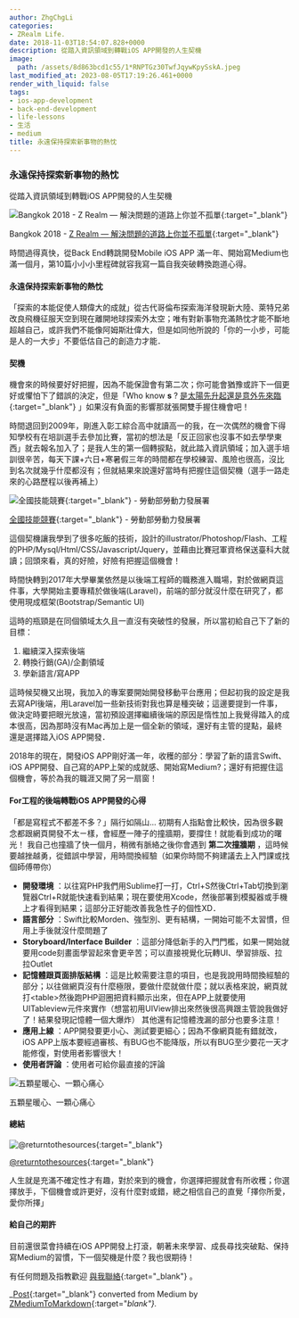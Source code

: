 ```yaml
---
author: ZhgChgLi
categories:
- ZRealm Life.
date: 2018-11-03T18:54:07.828+0000
description: 從踏入資訊領域到轉戰iOS APP開發的人生契機
image:
  path: /assets/8d863bcd1c55/1*RNPTGz30TwfJqywKpySskA.jpeg
last_modified_at: 2023-08-05T17:19:26.461+0000
render_with_liquid: false
tags:
- ios-app-development
- back-end-development
- life-lessons
- 生活
- medium
title: 永遠保持探索新事物的熱忱
---
```


### 永遠保持探索新事物的熱忱

從踏入資訊領域到轉戰iOS APP開發的人生契機



![Bangkok 2018 \- [Z Realm — 解決問題的道路上你並不孤單](https://medium.com/u/8854784154b8){:target="_blank"}](/assets/8d863bcd1c55/1*RNPTGz30TwfJqywKpySskA.jpeg)

Bangkok 2018 \- [Z Realm — 解決問題的道路上你並不孤單](https://medium.com/u/8854784154b8){:target="_blank"}

時間過得真快，從Back End轉跳開發Mobile iOS APP 滿一年、開始寫Medium也滿一個月，第10篇小小小里程碑就容我寫一篇自我突破轉換跑道心得。
#### 永遠保持探索新事物的熱忱

「探索的本能促使人類偉大的成就」從古代哥倫布探索海洋發現新大陸、萊特兄弟改良飛機征服天空到現在離開地球探索外太空；唯有對新事物充滿熱忱才能不斷地超越自己，或許我們不能像阿姆斯壯偉大，但是如同他所說的「你的一小步，可能是人的一大步」不要低估自己的創造力才能．
#### 契機

機會來的時候要好好把握，因為不能保證會有第二次；你可能會猶豫或許下一個更好或懼怕下了錯誤的決定，但是「Who know **s** ? [是太陽先升起還是意外先來臨](https://www.youtube.com/watch?v=fzuy63eCUKc){:target="_blank"} 」如果沒有負面的影響那就張開雙手握住機會吧！

時間退回到2009年，剛進入彰工綜合高中就讀高一的我，在一次偶然的機會下得知學校有在培訓選手去參加比賽，當初的想法是「反正回家也沒事不如去學學東西」就去報名加入了；是我人生的第一個轉捩點，就此踏入資訊領域；加入選手培訓很辛苦，每天下課\+六日\+寒暑假三年的時間都在學校練習、風險也很高，沒比到名次就幾乎什麼都沒有；但就結果來說還好當時有把握住這個契機（選手一路走來的心路歷程以後再補上）


![[全國技能競賽](https://sc.wdasec.gov.tw/home.jsp?pageno=201111010001){:target="_blank"} \- 勞動部勞動力發展署](/assets/8d863bcd1c55/1*VGaABssIbJwjFcPw-Xvr6Q.jpeg)

[全國技能競賽](https://sc.wdasec.gov.tw/home.jsp?pageno=201111010001){:target="_blank"} \- 勞動部勞動力發展署

這個契機讓我學到了很多吃飯的技術，設計的illustrator/Photoshop/Flash、工程的PHP/Mysql/Html/CSS/Javascript/Jquery，並藉由比賽冠軍資格保送臺科大就讀；回頭來看，真的好險，好險有把握這個機會！

時間快轉到2017年大學畢業依然是以後端工程師的職務進入職場，對於做網頁這件事，大學開始主要專精於做後端\(Laravel\)，前端的部分就沒什麼在研究了，都使用現成框架\(Bootstrap/Semantic UI\)

這時的瓶頸是在同個領域太久且一直沒有突破性的發展，所以當初給自己下了新的目標：
1. 繼續深入探索後端
2. 轉換行銷\(GA\)/企劃領域
3. 學新語言/寫APP


這時候契機又出現，我加入的專案要開始開發移動平台應用；但起初我的設定是我去寫API後端，用Laravel加一些新技術對我也算是種突破；這邊要提到一件事，做決定時要把眼光放遠，當初預設選擇繼續後端的原因是惰性加上我覺得踏入的成本很高，因為那時沒有Mac再加上是一個全新的領域，還好有主管的提點，最終還是選擇踏入iOS APP開發．

2018年的現在，開發iOS APP剛好滿一年，收穫的部分：學習了新的語言Swift、iOS APP開發、自己寫的APP上架的成就感、開始寫Medium?；還好有把握住這個機會，等於為我的職涯又開了另一扇窗！
#### For工程的後端轉戰iOS APP開發的心得

「都是寫程式不都差不多？」隔行如隔山…
初期有人指點會比較快，因為很多觀念都跟網頁開發不太ㄧ樣，會經歷一陣子的撞牆期，要撐住！就能看到成功的曙光！
我自己也撞牆了快一個月，稍微有脈絡之後你會遇到 **第二次撞牆期** ，這時候要越挫越勇，從錯誤中學習，用時間換經驗（如果你時間不夠建議去上入門課或找個師傅帶你）
- **開發環境** ：以往寫PHP我們用Sublime打一打，Ctrl\+S然後Ctrl\+Tab切換到瀏覽器Ctrl\+R就能快速看到結果；現在要使用Xcode，然後部署到模擬器或手機上才看得到結果；這部分正好能改善我急性子的個性XD．
- **語言部分** ：Swift比較Morden、強型別、更有結構，一開始可能不太習慣，但用上手後就沒什麼問題了
- **Storyboard/Interface Builder** ：這部分降低新手的入門門檻，如果一開始就要用code刻畫面學習起來會更辛苦；可以直接視覺化玩轉UI、學習排版、拉拉Outlet
- **記憶體跟頁面排版結構** ：這是比較需要注意的項目，也是我說用時間換經驗的部分；以往做網頁沒有什麼極限，要做什麼就做什麼；就以表格來說，網頁就打&lt;table&gt;然後跑PHP迴圈把資料顯示出來，但在APP上就要使用UITableview元件來實作（想當初用UIView排出來然後很高興跟主管說我做好了！結果發現記憶體一個大爆炸）
其他還有記憶體洩漏的部分也要多注意！
- **應用上線** ：APP開發要更小心、測試要更細心；因為不像網頁能有錯就改，iOS APP上版本要經過審核、有BUG也不能降版，所以有BUG至少要花一天才能修復，對使用者影響很大！
- **使用者評論** ：使用者可給你最直接的評論



![五顆星暖心、一顆心痛心](/assets/8d863bcd1c55/1*ltK4MF_zb8DjfTQO1qdo0Q.jpeg)

五顆星暖心、一顆心痛心
#### 總結


![[@returntothesources](http://returntothesources.blogspot.com/2015/02/life-is-like-box-of-chocolates.html){:target="_blank"}](/assets/8d863bcd1c55/1*lpV62VYlzuCUa67iIG2svQ.png)

[@returntothesources](http://returntothesources.blogspot.com/2015/02/life-is-like-box-of-chocolates.html){:target="_blank"}

人生就是充滿不確定性才有趣，對於來到的機會，你選擇把握就會有所收穫；你選擇放手，下個機會或許更好，沒有什麼對或錯，總之相信自己的直覺「擇你所愛，愛你所擇」
#### 給自己的期許

目前還很菜會持續在iOS APP開發上打滾，朝著未來學習、成長尋找突破點、保持寫Medium的習慣，下一個契機是什麼？我也很期待！


有任何問題及指教歡迎 [與我聯絡](https://www.zhgchg.li/contact){:target="_blank"} 。



_[Post](https://medium.com/zrealm-life/%E6%B0%B8%E9%81%A0%E4%BF%9D%E6%8C%81%E6%8E%A2%E7%B4%A2%E6%96%B0%E4%BA%8B%E7%89%A9%E7%9A%84%E7%86%B1%E5%BF%B1-8d863bcd1c55){:target="_blank"} converted from Medium by [ZMediumToMarkdown](https://github.com/ZhgChgLi/ZMediumToMarkdown){:target="_blank"}._